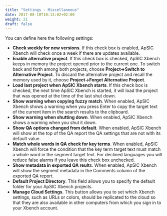```yaml
---
title: "Settings - Miscellaneous"
date: 2017-08-10T10:13:02+02:00
weight: 21
draft: false
---
```


You can define here the following settings:

*	**Check weekly for new versions**. If this check box is enabled, ApSIC Xbench will check
	once a week if there are updates available.
*	**Enable alternative project**. If this check box is checked, ApSIC Xbench keeps in memory the
	project opened prior to the current one. To switch back and forth among both projects, choose 
	**Project->Switch to Alternative Project**. To discard the alternative project and recall the memory
	used by it, choose **Project->Forget Alternative Project**.
*	**Load last project when ApSIC Xbench starts**. If this check box is checked, the next time ApSIC
	Xbench is started, it will load the project that was opened at the time of the last shut down.
*	**Show warning when copying fuzzy match**. When enabled, ApSIC Xbench shows a warning when you press
	Enter to copy the target text of the current item in the search results to the clipboard.
*	**Show warning when shutting down**. When enabled, ApSIC Xbench shows a warning when you shut it down.
*	**Show QA options changed from default**. When enabled, ApSIC Xbench will show at the top of the QA
	report the QA settings that are not with its default value.
*	**Match whole words in QA check for key terms**. When enabled, ApSIC Xbench will force the condition that
	the key term target text must match a whole word in the segment target text. For declined languages you
	will reduce false alarms if you leave this check box unchecked.
*	**Show metadata in exported QA reult**s. When enabled, ApSIC Xbench will show the segment metadata in the
	Comments column of the exported QA report. 
*	**Default Project Directory**. This field allows you to specify the default folder for your ApSIC Xbench projects.
*	**Manage Cloud Settings**. This button allows you to set which Xbench settings, such as URLs or colors,
	should be replicated to the cloud so that they are also available in other computers from which you sign in to
	your Xbench account.
